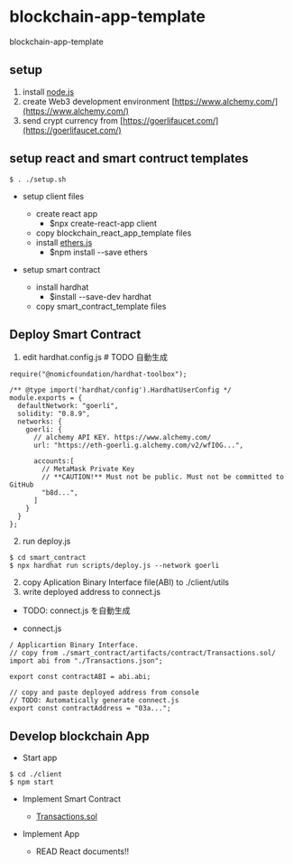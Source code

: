 # blockchain-app-template

blockchain-app-template

## setup

1. install [node.js](https://nodejs.org/ja/)
2. create Web3 development environment [https://www.alchemy.com/](https://www.alchemy.com/)
3. send crypt currency from [https://goerlifaucet.com/](https://goerlifaucet.com/)

## setup react and smart contruct templates

```
$ . ./setup.sh
```

- setup client files

  - create react app
    - $npx create-react-app client
  - copy blockchain_react_app_template files
  - install [ethers.js](https://docs.ethers.io/v5/)
    - $npm install --save ethers

- setup smart contract
  - install hardhat
    - $install --save-dev hardhat
  - copy smart_contract_template files

## Deploy Smart Contract

1. edit hardhat.config.js # TODO 自動生成

```
require("@nomicfoundation/hardhat-toolbox");

/** @type import('hardhat/config').HardhatUserConfig */
module.exports = {
  defaultNetwork: "goerli",
  solidity: "0.8.9",
  networks: {
    goerli: {
      // alchemy API KEY. https://www.alchemy.com/
      url: "https://eth-goerli.g.alchemy.com/v2/wfI0G...",

      accounts:[
        // MetaMask Private Key
        // **CAUTION!** Must not be public. Must not be committed to GitHub
        "b8d...",
      ]
    }
  }
};
```

2. run deploy.js

```
$ cd smart_contract
$ npx hardhat run scripts/deploy.js --network goerli
```

2. copy Aplication Binary Interface file(ABI) to ./client/utils
3. write deployed address to connect.js

- TODO: connect.js を自動生成

- connect.js

```
/ Applicartion Binary Interface.
// copy from ./smart_contract/artifacts/contract/Transactions.sol/
import abi from "./Transactions.json";

export const contractABI = abi.abi;

// copy and paste deployed address from console
// TODO: Automatically generate connect.js
export const contractAddress = "03a...";
```

## Develop blockchain App

- Start app

```
$ cd ./client
$ npm start
```

- Implement Smart Contract

  - [Transactions.sol](./smart_contract/contracts/Transactions.sol)

- Implement App
  - READ React documents!!
